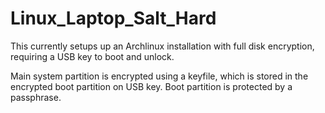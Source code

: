# Linux_Laptop_Salt_Hard

This currently setups up an Archlinux installation with full disk encryption, requiring a USB key to boot and unlock.

Main system partition is encrypted using a keyfile, which is stored in the encrypted boot partition on USB key.
Boot partition is protected by a passphrase.
